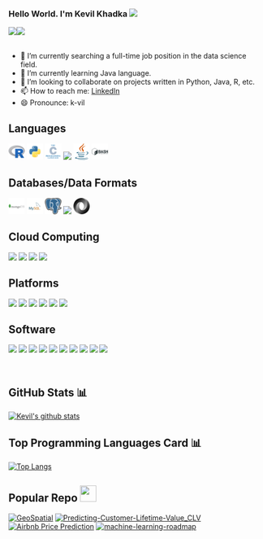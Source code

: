### Hello World. I'm Kevil Khadka <img src="https://files.aashutosh.dev/hey.gif" width="32px">

<a href="https://www.linkedin.com/in/kevilkhadka/" target="_blank" rel="noopener">
  <img align="left" src="https://img.shields.io/badge/LinkedIn-Kevil%20Khadka-blue" />
</a>
<a href="https://github.com/kk289?tab=followers" target="_blank">
  <img align="left" src="https://img.shields.io/github/followers/kk289?style=social" />
</a>

<br />
<br />

- 🔭  I’m currently searching a full-time job position in the data science field.
- 🌱  I’m currently learning Java language.
- 👯  I’m looking to collaborate on projects written in Python, Java, R, etc.
- 📫  How to reach me: [LinkedIn](https://www.linkedin.com/in/kevilkhadka/)
- 😄  Pronounce: k-vil

## Languages

<code><img height="32" src="https://raw.githubusercontent.com/github/explore/80688e429a7d4ef2fca1e82350fe8e3517d3494d/topics/r/r.png"></code> 
<code><img height="32" src="https://raw.githubusercontent.com/github/explore/80688e429a7d4ef2fca1e82350fe8e3517d3494d/topics/python/python.png"></code>
<code><img height="32" src="https://raw.githubusercontent.com/github/explore/80688e429a7d4ef2fca1e82350fe8e3517d3494d/topics/c/c.png"></code>
<code><img height="32" src="https://simpleicons.org/icons/cplusplus.svg"></code>
<code><img height="32" src="https://raw.githubusercontent.com/github/explore/80688e429a7d4ef2fca1e82350fe8e3517d3494d/topics/java/java.png"></code>
<code><img height="32" src="https://raw.githubusercontent.com/github/explore/80688e429a7d4ef2fca1e82350fe8e3517d3494d/topics/bash/bash.png"></code>    

## Databases/Data Formats
<code><img height="32" src="https://raw.githubusercontent.com/github/explore/80688e429a7d4ef2fca1e82350fe8e3517d3494d/topics/mongodb/mongodb.png"></code>
<code><img height="32" src="https://raw.githubusercontent.com/github/explore/80688e429a7d4ef2fca1e82350fe8e3517d3494d/topics/mysql/mysql.png"></code> 
<code><img height="32" src="https://raw.githubusercontent.com/github/explore/80688e429a7d4ef2fca1e82350fe8e3517d3494d/topics/postgresql/postgresql.png"></code>
<code><img height="32" src="https://simpleicons.org/icons/sqlite.svg"></code> 
<code><img height="32" src="https://raw.githubusercontent.com/github/explore/80688e429a7d4ef2fca1e82350fe8e3517d3494d/topics/json/json.png"></code>

## Cloud Computing

<code><img height="32" src="https://simpleicons.org/icons/amazonaws.svg"></code>
<code><img height="32" src="https://simpleicons.org/icons/googlecloud.svg"></code> 
<code><img height="32" src="https://simpleicons.org/icons/ibm.svg"></code>
<code><img height="32" src="https://simpleicons.org/icons/microsoftazure.svg"></code> 

## Platforms

<code><img height="32" src="https://simpleicons.org/icons/anaconda.svg"></code>
<code><img height="32" src="https://simpleicons.org/icons/jupyter.svg"></code> 
<code><img height="32" src="https://simpleicons.org/icons/powerbi.svg"></code>
<code><img height="32" src="https://simpleicons.org/icons/tableau.svg"></code> 
<code><img height="32" src="https://simpleicons.org/icons/github.svg"></code>
<code><img height="32" src="https://simpleicons.org/icons/sublimetext.svg"></code>

## Software

<code><img height="32" src="https://simpleicons.org/icons/rstudio.svg"></code>
<code><img height="32" src="https://simpleicons.org/icons/mathworks.svg"></code>
<code><img height="32" src="https://simpleicons.org/icons/octave.svg"></code>
<code><img height="32" src="https://simpleicons.org/icons/visualstudio.svg"></code>
<code><img height="32" src="https://simpleicons.org/icons/microsoftword.svg"></code>
<code><img height="32" src="https://simpleicons.org/icons/microsoftexcel.svg"></code> 
<code><img height="32" src="https://simpleicons.org/icons/microsoftoutlook.svg"></code>
<code><img height="32" src="https://simpleicons.org/icons/microsoftpowerpoint.svg"></code>
<code><img height="32" src="https://simpleicons.org/icons/microsoftsqlserver.svg"></code>
<code><img height="32" src="https://download.logo.wine/logo/OneDrive/OneDrive-Logo.wine.png"></code>

<br />

## GitHub Stats 📊

[![Kevil's github stats](https://github-readme-stats.vercel.app/api?username=kk289&show_icons=true&theme=tokyonight)](https://github.com/kk289)

## Top Programming Languages Card 📊
[![Top Langs](https://github-readme-stats.vercel.app/api/top-langs/?username=kk289&show=r)](https://github.com/kk289)

## Popular Repo <img height="32" width="32" src="https://simpleicons.org/icons/github.svg" />
[![GeoSpatial](https://github-readme-stats.vercel.app/api/pin/?username=kk289&repo=GeoSpatial&show_owner=true)](https://github.com/kk289/GeoSpatial)
[![Predicting-Customer-Lifetime-Value_CLV](https://github-readme-stats.vercel.app/api/pin/?username=kk289&repo=Predicting-Customer-Lifetime-Value_CLV&show_owner=true)](https://github.com/kk289/Predicting-Customer-Lifetime-Value_CLV)
[![Airbnb Price Prediction](https://github-readme-stats.vercel.app/api/pin/?username=kk289&repo=Airbnb-Price-Prediction&show_owner=true)](https://github.com/kk289/Airbnb-Price-Prediction)
[![machine-learning-roadmap](https://github-readme-stats.vercel.app/api/pin/?username=mrdbourke&repo=machine-learning-roadmap&show_owner=true)](https://github.com/mrdbourke/machine-learning-roadmap)
